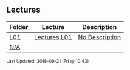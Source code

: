 ## Lectures
| Folder | Lecture | Description|
 | ------------|------------|------------|
 | [L01](/Users/griffin/Code/Courses/2143-Object-Oriented-Programming/tree/master/Lectures/L01) | [ Lectures L01 ](/Users/griffin/Code/Courses/2143-Object-Oriented-Programming/tree/master/Lectures/L01) | [ No Description](/Users/griffin/Code/Courses/2143-Object-Oriented-Programming/tree/master/Lectures/L01) | [N/A](/Users/griffin/Code/Courses/2143-Object-Oriented-Programming/tree/master/Lectures/L01) |
 | [N/A](/Users/griffin/Code/Courses/2143-Object-Oriented-Programming/tree/master/Lectures/N/A) |

<sup>Last Updated: 2018-09-21 (Fri @ 10:43)</sup>